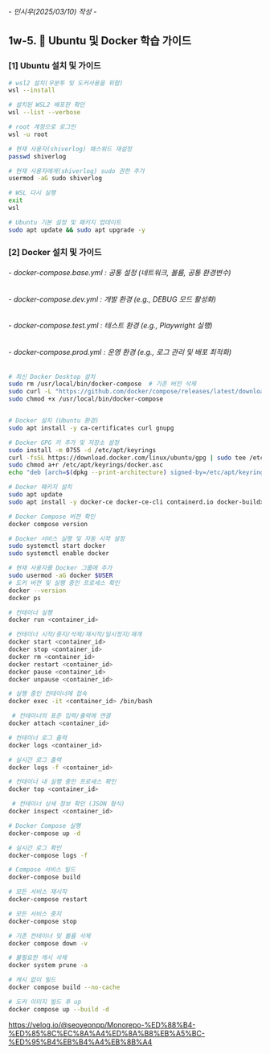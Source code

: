 ###### - 민시우(2025/03/10) 작성 -

## 1w-5. 🐳 Ubuntu 및 Docker 학습 가이드

### [1] Ubuntu 설치 및 가이드

```sh
# wsl2 설치(우분투 및 도커사용을 위함)
wsl --install

# 설치된 WSL2 배포판 확인
wsl --list --verbose

# root 계정으로 로그인
wsl -u root

# 현재 사용자(shiverlog) 패스워드 재설정
passwd shiverlog

# 현재 사용자에게(shiverlog) sudo 권한 추가
usermod -aG sudo shiverlog

# WSL 다시 실행
exit
wsl

# Ubuntu 기본 설정 및 패키지 업데이트
sudo apt update && sudo apt upgrade -y
```

### [2] Docker 설치 및 가이드

###### - docker-compose.base.yml : 공통 설정 (네트워크, 볼륨, 공통 환경변수)

###### - docker-compose.dev.yml : 개발 환경 (e.g., DEBUG 모드 활성화)

###### - docker-compose.test.yml : 테스트 환경 (e.g., Playwright 실행)

###### - docker-compose.prod.yml : 운영 환경 (e.g., 로그 관리 및 배포 최적화)

```sh
# 최신 Docker Desktop 설치
sudo rm /usr/local/bin/docker-compose  # 기존 버전 삭제
sudo curl -L "https://github.com/docker/compose/releases/latest/download/docker-compose-$(uname -s)-$(uname -m)" -o /usr/local/bin/docker-compose
sudo chmod +x /usr/local/bin/docker-compose


# Docker 설치 (Ubuntu 환경)
sudo apt install -y ca-certificates curl gnupg

# Docker GPG 키 추가 및 저장소 설정
sudo install -m 0755 -d /etc/apt/keyrings
curl -fsSL https://download.docker.com/linux/ubuntu/gpg | sudo tee /etc/apt/keyrings/docker.asc > /dev/null
sudo chmod a+r /etc/apt/keyrings/docker.asc
echo "deb [arch=$(dpkg --print-architecture) signed-by=/etc/apt/keyrings/docker.asc] https://download.docker.com/linux/ubuntu $(lsb_release -cs) stable" | sudo tee /etc/apt/sources.list.d/docker.list > /dev/null

# Docker 패키지 설치
sudo apt update
sudo apt install -y docker-ce docker-ce-cli containerd.io docker-buildx-plugin docker-compose-plugin

# Docker Compose 버젼 확인
docker compose version

# Docker 서비스 실행 및 자동 시작 설정
sudo systemctl start docker
sudo systemctl enable docker

# 현재 사용자를 Docker 그룹에 추가
sudo usermod -aG docker $USER
# 도커 버젼 및 실행 중인 프로세스 확인
docker --version
docker ps

# 컨테이너 실행
docker run <container_id>

# 컨테이너 시작/중지/삭제/재시작/일시정지/재개
docker start <container_id>
docker stop <container_id>
docker rm <container_id>
docker restart <container_id>
docker pause <container_id>
docker unpause <container_id>

# 실행 중인 컨테이너에 접속
docker exec -it <container_id> /bin/bash

 # 컨테이너의 표준 입력/출력에 연결
docker attach <container_id>

# 컨테이너 로그 출력
docker logs <container_id>

# 실시간 로그 출력
docker logs -f <container_id>

# 컨테이너 내 실행 중인 프로세스 확인
docker top <container_id>

 # 컨테이너 상세 정보 확인 (JSON 형식)
docker inspect <container_id>

# Docker Compose 실행
docker-compose up -d

# 실시간 로그 확인
docker-compose logs -f

# Compose 서비스 빌드
docker-compose build

# 모든 서비스 재시작
docker-compose restart

# 모든 서비스 중지
docker-compose stop

# 기존 컨테이너 및 볼륨 삭제
docker compose down -v

# 불필요한 캐시 삭제
docker system prune -a

# 캐시 없이 빌드
docker compose build --no-cache

# 도커 이미지 빌드 후 up
docker compose up --build -d
```

https://velog.io/@seoyeonpp/Monorepo-%ED%88%B4-%ED%85%8C%EC%8A%A4%ED%8A%B8%EB%A5%BC-%ED%95%B4%EB%B4%A4%EB%8B%A4
